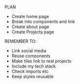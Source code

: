 PLAN

- Create home page
- Break into components and link
- Create about page
- Create Projects page 



REMEMBER TO:
- Link social media
- Reuse components
- Make tiles link to real projects
- Include my tech stack
- Check imports etc 
- Keep styles reusable
